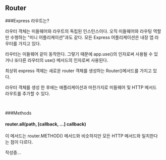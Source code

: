 ## Router

###Express 라우트는?

라우터 객체는 미들웨어와 라우트의 독립된 인스턴스이다. 오직 미들웨어와 라우팅 역할만 수행하는 "미니 어플리케이션"과도 같다. 모든 Express 어플리케이션은 내장 앱 라우터를 가지고 있다.

라우터는 미들웨어 같이 동작한다. 그렇기 때문에 app.use()의 인자로써 사용될 수 있거나 또다른 라우터의 use() 메서드의 인자로써 사용된다.

최상위 express 객체는 새로운 router 객체를 생성하는 Router()메서드를 가지고 있다.

라우터 객체를 생성 한 후에는 애플리케이션과 마찬가지로 미들웨어 및 HTTP 메서드 라우트를 추가할 수 있다.

<br>

###Methods

#### router.all(path, [callback, ...] callback)

이 메서드는 router.METHOD() 메서드와 비슷하지만 모든 HTTP 메서드와 일치한다는 점이 다르다.







작성중... 

